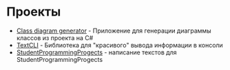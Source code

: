 # Проекты

- [Сlass diagram generator](Projects/Class_diagram_generator.md) - Приложение для генерации диаграммы классов из проекта на C#
- [TextCLI](Projects/TextCLI.md) - Библиотека для "красивого" вывода информации в консоли
- [StudentProgrammingProgects](Projects/StudentProgrammingProgects.md) - написание текстов для StudentProgrammingProgects

